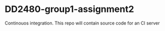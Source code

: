 # DD2480-group1-assignment2
Continouos integration. This repo will contain source code for an CI server
